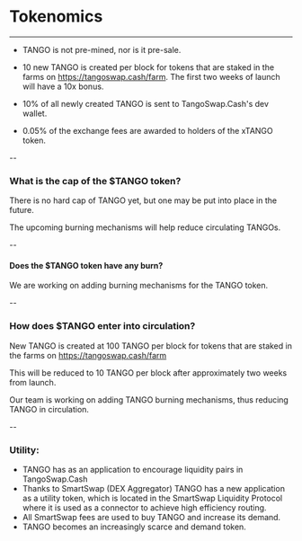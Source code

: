 # Tokenomics

---
- TANGO is not pre-mined, nor is it pre-sale.

- 10 new TANGO is created per block for tokens that are staked in the farms on <https://tangoswap.cash/farm>. The first two weeks of launch will have a 10x bonus.

- 10% of all newly created TANGO is sent to TangoSwap.Cash's dev wallet.

- 0.05% of the exchange fees are awarded to holders of the xTANGO token.

--
### What is the cap of the $TANGO token?

There is no hard cap of TANGO yet, but one may be put into place in the future.

The upcoming burning mechanisms will help reduce circulating TANGOs.

--
#### Does the $TANGO token have any burn?

We are working on adding burning mechanisms for the TANGO token.

--
### How does $TANGO enter into circulation?

New TANGO is created at 100 TANGO per block for tokens that are staked in the farms on <https://tangoswap.cash/farm>

This will be reduced to 10 TANGO per block after approximately two weeks from launch.

Our team is working on adding TANGO burning mechanisms, thus reducing TANGO in circulation.

--
### Utility:
- TANGO has as an application to encourage liquidity pairs in TangoSwap.Cash     
- Thanks to SmartSwap (DEX Aggregator) TANGO has a new application as a utility token, which is located in the SmartSwap Liquidity Protocol where it is used as a connector to achieve high efficiency routing.
- All SmartSwap fees are used to buy TANGO and increase its demand.
- TANGO becomes an increasingly scarce and demand token.